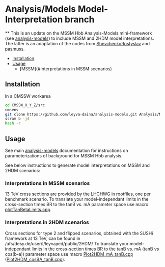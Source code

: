 # Analysis/Models Model-Interpretation branch

** This is an update on the MSSM Hbb Analysis-Models mini-framework (see [analysis-models](https://github.com/desy-cms/analysis-models)) to include MSSM and 2HDM model interpretations. The latter is an adaptation of the codes from [ShevchenkoRostyslav](https://github.com/ShevchenkoRostyslav/analysis/tree/myCodes/Analysis/MssmHbb/macros/limits) and [pasmuss](https://github.com/pasmuss/analysis-combine/tree/master/AnalysisLimits/PlottingTools).

* [Installation](#Installation)
* [Usage](#Usage)
   * [MSSM](#Interpretations in MSSM scenarios)

## Installation

In a CMSSW workarea

```bash
cd CMSSW_X_Y_Z/src
cmsenv
git clone https://github.com/leyva-daina/analysis-models.git Analysis/Models
scram b -j4
hash -r
```

## Usage
See main [analysis-models](https://github.com/desy-cms/analysis-models) documentation for instructions on parameterizations of background for MSSM Hbb analysis.

See below instructions to generate model interpretations on MSSM and 2HDM scenarios:

### Interpretations in MSSM scenarios
13 TeV cross sections are provided by the [LHCHWG](https://twiki.cern.ch/twiki/bin/view/LHCPhysics/LHCHWGMSSMNeutral#ROOT_histograms_2018_and_beyond) in rootfiles, one per benchmark scenario.
To translate your model-independant limits in the cross-section times BR to the tanB vs. mA parameter space use macro [plotTanBetaLimits.cpp]().

### Interpretations in 2HDM scenarios
Cross sections for type 2 and flipped scenarios, obtained with the SUSHi framework at 13 TeV, can be found in /afs/desy.de/user/l/leyvaped/public/2HDM/
To translate your model-independant limits in the cross-section times BR to the tanB vs. mA (tanB vs cos(b-a)) parameter space use macro [Plot2HDM_mA_tanB.cpp]() ([Plot2HDM_cosBA_tanB.cpp]()).
